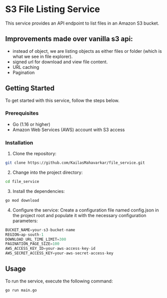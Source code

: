 # S3 File Listing Service
This service provides an API endpoint to list files in an Amazon S3 bucket.


## Improvements made over vanilla s3 api:
- instead of object, we are listing objects as either files or folder (which is what we see in file explorer).
- signed url for download and view file content.
- URL caching
- Pagination

## Getting Started

To get started with this service, follow the steps below.

### Prerequisites

- Go (1.16 or higher)
- Amazon Web Services (AWS) account with S3 access

### Installation

1. Clone the repository:

```bash
git clone https://github.com/KailasMahavarkar/file_service.git
```

2. Change into the project directory:

```bash
cd file_service
```

3. Install the dependencies:

```bash
go mod download
```

4. Configure the service:
Create a configuration file named config.json in the project root and populate it with the necessary configuration parameters:

```js
BUCKET_NAME=your-s3-bucket-name
REGION=ap-south-1
DOWNLOAD_URL_TIME_LIMIT=300
PAGINATION_PAGE_SIZE=100
AWS_ACCESS_KEY_ID=your-aws-access-key-id
AWS_SECRET_ACCESS_KEY=your-aws-secret-access-key
```

## Usage

To run the service, execute the following command:

```bash
go run main.go
```
